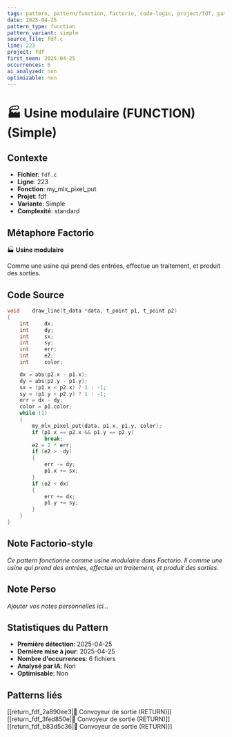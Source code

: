 ```yaml
---
tags: pattern, pattern/function, factorio, code-logic, project/fdf, pattern/variant/simple
date: 2025-04-25
pattern_type: function
pattern_variant: simple
source_file: fdf.c
line: 223
project: fdf
first_seen: 2025-04-25
occurrences: 6
ai_analyzed: non
optimizable: non
---
```


# 🏭 Usine modulaire (FUNCTION) (Simple)

## Contexte
- **Fichier**: `fdf.c`
- **Ligne**: 223
- **Fonction**: my_mlx_pixel_put
- **Projet**: fdf
- **Variante**: Simple
- **Complexité**: standard

## Métaphore Factorio
🏭 **Usine modulaire**

Comme une usine qui prend des entrées, effectue un traitement, et produit des sorties.

## Code Source
```c
void	draw_line(t_data *data, t_point p1, t_point p2)
{
	int		dx;
	int		dy;
	int		sx;
	int		sy;
	int		err;
	int		e2;
	int		color;

	dx = abs(p2.x - p1.x);
	dy = abs(p2.y - p1.y);
	sx = (p1.x < p2.x) ? 1 : -1;
	sy = (p1.y < p2.y) ? 1 : -1;
	err = dx - dy;
	color = p1.color;
	while (1)
	{
		my_mlx_pixel_put(data, p1.x, p1.y, color);
		if (p1.x == p2.x && p1.y == p2.y)
			break;
		e2 = 2 * err;
		if (e2 > -dy)
		{
			err -= dy;
			p1.x += sx;
		}
		if (e2 < dx)
		{
			err += dx;
			p1.y += sy;
		}
	}
}
```

## Note Factorio-style
*Ce pattern fonctionne comme usine modulaire dans Factorio. Il comme une usine qui prend des entrées, effectue un traitement, et produit des sorties.*

## Note Perso
*Ajouter vos notes personnelles ici...*

## Statistiques du Pattern
- **Première détection**: 2025-04-25
- **Dernière mise à jour**: 2025-04-25
- **Nombre d'occurrences**: 6 fichiers
- **Analysé par IA**: Non
- **Optimisable**: Non

## Patterns liés
[[return_fdf_2a890ee3|🚚 Convoyeur de sortie (RETURN)]]
[[return_fdf_3fed850e|🚚 Convoyeur de sortie (RETURN)]]
[[return_fdf_b83d5c36|🚚 Convoyeur de sortie (RETURN)]]
